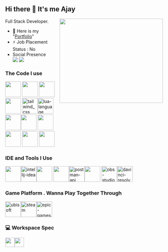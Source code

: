 ## Hi there 👋 It's me Ajay

Full Stack Developer. 
<img align="right" width="330" height="270" src="https://i.pinimg.com/originals/90/70/32/9070324cdfc07c68d60eed0c39e77573.gif">                                                 
- 🌱 Here is my "[Portfolio](https://ajay-web.netlify.app)"
- ⚡ Job Placement Status : No 
- Social Presence
<br />[<img src="https://img.shields.io/badge/instagram-d62976?style=for-the-badge&logo=instagram&logoColor=white" />](https://www.instagram.com/Phenomenal_ajay)
[<img src="https://img.shields.io/badge/Facebook-1877F2?style=for-the-badge&logo=facebook&logoColor=white" />](https://www.facebook.com/share/1CHhjG1m1A/)

### The Code I use

<img height="50" width="50" src="https://img.icons8.com/color/48/000000/java-coffee-cup-logo.png" /> <img height="50" width="50" src="https://img.icons8.com/color/48/000000/html-5.png" /> 
<img height="50" width="50" src="https://img.icons8.com/color/48/000000/css3.png" /><img height="50" width="50" src="https://img.icons8.com/color/48/000000/sass.png"/> <img width="50" height="50" src="https://img.icons8.com/color/48/tailwind_css.png" alt="tailwind_css"/><img height="50" width="50" src="https://img.icons8.com/color/48/lua-language.png" alt="lua-language"/>
<img height="50" width="50" src="https://img.icons8.com/color/48/000000/javascript.png"/><img height="50" width="50" src="https://img.icons8.com/color/48/000000/nodejs.png"/> <img height="50" width="50" src="https://img.icons8.com/color/48/000000/spring-logo.png"/>   
<img height="50" width="50" src="https://img.icons8.com/color/48/000000/react-native.png"/> <img height="50" width="50" src="https://img.icons8.com/color/48/000000/google-firebase-console.png"/> <img height="50" width="50"
src="https://img.icons8.com/color/48/000000/mysql-logo.png"/>

### IDE and Tools I Use

<img height="50" width="50" src="https://img.icons8.com/color/48/000000/visual-studio-code-2019.png"/><img width="50" height="50" src="https://img.icons8.com/color/48/intellij-idea.png" alt="intellij-idea"/><img height="50" width="50" src="https://img.icons8.com/color/50/000000/git.png"/> <img height="50" src="https://img.icons8.com/officel/480/null/java-eclipse.png"/><img width="50" height="50" src="https://img.icons8.com/dusk/64/postman-api.png" alt="postman-api"/><img height="50" width="50" src="https://img.icons8.com/doodle/48/000000/adobe-photoshop.png"/> <img width="50" height="50" src="https://img.icons8.com/ios-filled/50/obs-studio.png" alt="obs-studio"/><img width="50" height="50" src="https://img.icons8.com/color/48/davinci-resolve.png" alt="davinci-resolve"/>

### Game Platform . Wanna Play Together Through

<img width="50" height="50" src="https://img.icons8.com/color/48/ubisoft.png" alt="ubisoft"/><img width="50" height="50" src="https://img.icons8.com/fluency/48/steam.png" alt="steam"/><img width="50" height="50" src="https://img.icons8.com/ios-filled/50/epic-games.png" alt="epic-games"/>

### 💻 Workspace Spec

<img height="30" src="https://img.shields.io/badge/AMD-Ryzen_5_4600H-ED1C24?style=for-the-badge&logo=amd&logoColor=white"/><img height="30" src="https://img.shields.io/badge/NVIDIA-GTX1650-76B900?style=for-the-badge&logo=nvidia&logoColor=white"/> 

